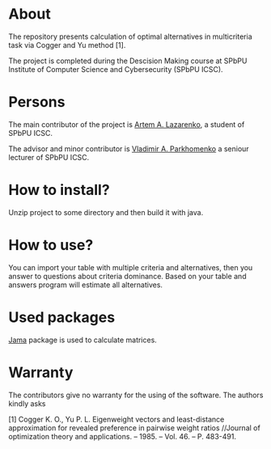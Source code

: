 # About

The repository presents calculation of optimal alternatives in multicriteria task via Cogger and Yu method [1].

The project is completed during the Descision Making course at SPbPU Institute of Computer Science and Cybersecurity (SPbPU ICSC).

# Persons
The main contributor of the project is [Artem A. Lazarenko](https://github.com/Th3Spac3), a student of SPbPU ICSC.

The advisor and minor contributor is [Vladimir A. Parkhomenko](https://github.com/ParkhomenkoV) a seniour lecturer of SPbPU ICSC.


# How to install?
Unzip project to some directory and then build it with java.

# How to use?
You can import your table with multiple criteria and alternatives, then you answer to questions about criteria dominance. Based on your table and answers program will estimate all alternatives.

# Used packages
[Jama](https://math.nist.gov/javanumerics/jama/#Package) package is used to calculate matrices.


# Warranty
The contributors give no warranty for the using of the software. The authors kindly asks 


[1] Cogger K. O., Yu P. L. Eigenweight vectors and least-distance approximation for revealed preference in pairwise weight ratios //Journal of optimization theory and applications. – 1985. – Vol. 46. – P. 483-491.
